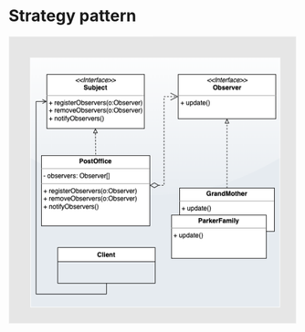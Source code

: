 # Strategy pattern

<img src="../../../../../../../assets/images/observer_uml.png" align="middle"></img>
